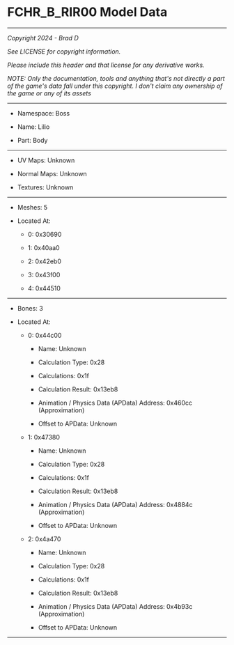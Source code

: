 # FCHR_B_RIR00 Model Data

---

*Copyright 2024 - Brad D*

*See LICENSE for copyright information.*

*Please include this header and that license for any derivative works.*

*NOTE: Only the documentation, tools and anything that's not directly a part of the game's data fall under this copyright. I don't claim any ownership of the game or any of its assets*

---

* Namespace: Boss

* Name: Lilio

* Part: Body

---

* UV Maps: Unknown

* Normal Maps: Unknown

* Textures: Unknown

---

* Meshes: 5

* Located At:

  * 0: 0x30690

  * 1: 0x40aa0

  * 2: 0x42eb0

  * 3: 0x43f00

  * 4: 0x44510

---

* Bones: 3

* Located At:

  * 0: 0x44c00

    * Name: Unknown

    * Calculation Type: 0x28

    * Calculations: 0x1f

    * Calculation Result: 0x13eb8

    * Animation / Physics Data (APData) Address: 0x460cc (Approximation)

    * Offset to APData: Unknown

  * 1: 0x47380

    * Name: Unknown

    * Calculation Type: 0x28

    * Calculations: 0x1f

    * Calculation Result: 0x13eb8

    * Animation / Physics Data (APData) Address: 0x4884c (Approximation)

    * Offset to APData: Unknown

  * 2: 0x4a470

    * Name: Unknown

    * Calculation Type: 0x28

    * Calculations: 0x1f

    * Calculation Result: 0x13eb8

    * Animation / Physics Data (APData) Address: 0x4b93c (Approximation)

    * Offset to APData: Unknown

---

